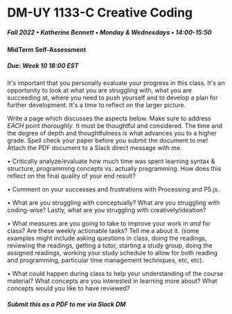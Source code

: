 # DM-UY 1133-C Creative Coding
##### Fall 2022 • Katherine Bennett • Monday & Wednesdays • 14:00-15:50


#### MidTerm Self-Assessment

##### Due: Week 10 18:00 EST

It's important that you personally evaluate your progress in this class. It's an opportunity to look at what you are struggling with, what you are succeeding at, where you need to push yourself and to develop a plan for further development. It's a time to reflect on the larger picture.

Write a page which discusses the aspects below. Make sure to address *EACH* point _thoroughly_. It must be thoughtful and considered. The time and the degree of depth and thoughtfulness is what advances you to a higher grade.  Spell check your paper before you submit the document to me! Attach the PDF document to a Slack direct message with me.


• Critically analyze/evaluate how much time was spent learning syntax & structure, programming concepts vs. actually programming. How does this reflect on the final quality of your end result?

• Comment on your successes and frustrations with Processing and P5.js.

• What are you struggling with conceptually? What are you struggling with coding-wise? Lastly, what are you struggling with creatively/ideation?

• What measures are you going to take to improve your work in _and_ for class? Are these weekly actionable tasks? Tell me a about it. (some examples might include asking questions in class, doing the readings, reviewing the readings, getting a tutor, starting a study group, doing the assigned readings, working your study schedule to allow for both reading and programming, particular time management techniques, etc, etc).

• What could happen during class to help your understanding of the course material? What concepts are you interested in learning more about? What concepts would you like to have reviewed?



##### Submit this as a PDF to me via Slack DM